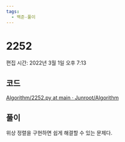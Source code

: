 ```yaml
---
tags:
  - 백준-풀이
---
```

# 2252

편집 시간: 2022년 3월 1일 오후 7:13

## 코드

[Algorithm/2252.py at main · Junroot/Algorithm](https://github.com/Junroot/Algorithm/blob/main/backjoon/2252.py)

## 풀이

위상 정렬을 구현하면 쉽게 해결할 수 있는 문제다.